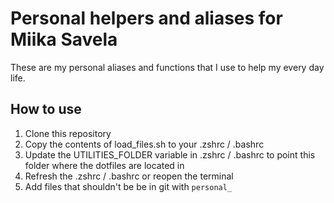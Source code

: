 # Personal helpers and aliases for Miika Savela
These are my personal aliases and functions that I use to help my every day life.

## How to use
1. Clone this repository
2. Copy the contents of load_files.sh to your .zshrc / .bashrc
3. Update the UTILITIES_FOLDER variable in .zshrc / .bashrc to point this folder where the dotfiles are located in
4. Refresh the .zshrc / .bashrc or reopen the terminal
5. Add files that shouldn't be be in git with `personal_`